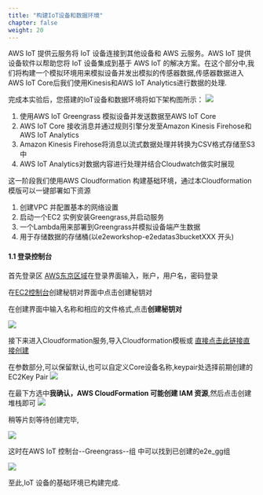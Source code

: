 ```yaml
---
title: "构建IoT设备和数据环境"
chapter: false
weight: 20
---
```

AWS IoT 提供云服务将 IoT 设备连接到其他设备和 AWS 云服务。AWS IoT 提供设备软件以帮助您将 IoT 设备集成到基于 AWS IoT 的解决方案。在这个部分中,我们将构建一个模拟环境用来模拟设备并发出模拟的传感器数据,传感器数据进入AWS IoT Core后我们使用Kinesis和AWS IoT Analytics进行数据的处理.

完成本实验后，您搭建的IoT设备和数据环境将如下架构图所示：
![](/images/IoT/Arc.png)

1. 使用AWS IoT Greengrass 模拟设备并发送数据至AWS IoT Core
2. AWS IoT Core 接收消息并通过规则引擎分发至Amazon Kinesis Firehose和AWS IoT Analytics
3. Amazon Kinesis Firehose将消息以流式数据处理并转换为CSV格式存储至S3中
4. AWS IoT Analytics对数据内容进行处理并结合Cloudwatch做实时展现


这一阶段我们使用AWS Cloudformation 构建基础环境，通过本Cloudformation模版可以一键部署如下资源
1. 创建VPC 并配置基本的网络设置
2. 启动一个EC2 实例安装Greengrass,并启动服务
3. 一个Lambda用来部署到Greengrass并模拟设备端产生数据
4. 用于存储数据的存储桶(以e2eworkshop-e2edatas3bucketXXX 开头)


#### 1.1 登录控制台
首先登录区 [AWS东京区域](https://ap-northeast-1.console.aws.amazon.com/console/home?region=ap-northeast-1)在登录界面输入，账户，用户名，密码登录

在[EC2控制台](https://ap-northeast-1.console.aws.amazon.com/ec2/v2/home?region=ap-northeast-1#KeyPairs:)创建秘钥对界面中点击创建秘钥对

在创建界面中输入名称和相应的文件格式,点击**创建秘钥对**

![](/images/IoT/createkeypair.png)


接下来进入Cloudformation服务,导入Cloudformation模板或
[直接点击此链接直接创建](https://ap-northeast-1.console.aws.amazon.com/cloudformation/home?region=ap-northeast-1#/stacks/quickcreate?templateURL=https://pdm-workshop-jp.s3-ap-northeast-1.amazonaws.com/cfn/e2eworkshop1.yml&stackName=e2eWorkshop)


在参数部分,可以保留默认,也可以自定义Core设备名称,keypair处选择前期创建的EC2Key Pair
![](/images/IoT/createstack1.png)

在最下方选中**我确认，AWS CloudFormation 可能创建 IAM 资源**,然后点击创建堆栈即可
![](/images/IoT/creatstack.png)

稍等片刻等待创建完毕,

![](/images/IoT/createstack2.png)


这时在AWS IoT 控制台--Greengrass--组 中可以找到已创建的e2e_gg组

![](/images/IoT/greengrassgroup.png)

至此,IoT 设备的基础环境已构建完成.

